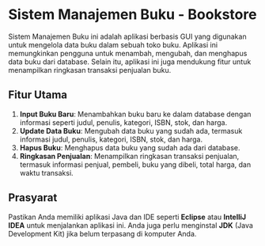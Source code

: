 # Sistem Manajemen Buku - Bookstore

Sistem Manajemen Buku ini adalah aplikasi berbasis GUI yang digunakan untuk mengelola data buku dalam sebuah toko buku. Aplikasi ini memungkinkan pengguna untuk menambah, mengubah, dan menghapus data buku dari database. Selain itu, aplikasi ini juga mendukung fitur untuk menampilkan ringkasan transaksi penjualan buku.

## Fitur Utama
1. **Input Buku Baru**: Menambahkan buku baru ke dalam database dengan informasi seperti judul, penulis, kategori, ISBN, stok, dan harga.
2. **Update Data Buku**: Mengubah data buku yang sudah ada, termasuk informasi judul, penulis, kategori, ISBN, stok, dan harga.
3. **Hapus Buku**: Menghapus data buku yang sudah ada dari database.
4. **Ringkasan Penjualan**: Menampilkan ringkasan transaksi penjualan, termasuk informasi penjual, pembeli, buku yang dibeli, total harga, dan waktu transaksi.

## Prasyarat

Pastikan Anda memiliki aplikasi Java dan IDE seperti **Eclipse** atau **IntelliJ IDEA** untuk menjalankan aplikasi ini. Anda juga perlu menginstal **JDK** (Java Development Kit) jika belum terpasang di komputer Anda.

